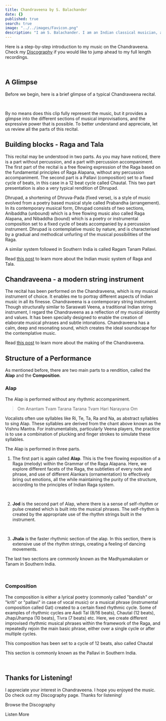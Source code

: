 ```yaml
---
title: Chandraveena by S. Balachander
date: {}
published: true
search: true
image: "../../images/Favicon.png"
description: "I am S. Balachander. I am an Indian classical musician, and a performing artist of Chandraveena. Chandraveena is a contemporary string instrument designed to reflect my musical values and identity. I play the Chandraveena according to the principles of Indian Raga system and philosophy of Maarga Sangeet. Here is a short introduction to Maarga Sangeet, Dhrupad and the Chandraveena. Read on to find out!"
---
```

Here is a step-by-step introduction to my music on the Chandraveena. Check my <a href="/discography/"><inline-button>Discography</inline-button></a> if you would like to jump ahead to my full length recordings.

<br>

## A Glimpse
Before we begin, here is a brief glimpse of a typical Chandraveena recital.

<you-tube videoid="Y5N0BoWIWfM"></you-tube>
<br>

By no means does this clip fully represent the music, but it provides a glimpse into the different sections of musical improvisations, and the expressive power that is possible. To better understand and appreciate, let us review all the parts of this recital.

## Building blocks - Raga and Tala

This recital may be understood in two parts. As you may have noticed, there is a part without percussion, and a part with percussion accompaniment. The first part of the recital is a free flowing expression of the Raga based on the fundamental principles of Raga Alapana, without any percussion accompaniment. The second part is a Pallavi (composition) set to a fixed cycle of beats, in this case in a 12 beat cycle called Chautal. This two part presentation is also a very typical rendition of Dhrupad.

Dhrupad, a shortening of Dhruva-Pada (fixed verse), is a style of music evolved from a poetry based musical style called Prabandha (arrangement). In its contemporary musical form, Dhrupad consists of two sections, Anibaddha (unbound) which is a free flowing music also called Raga Alapana, and Nibaddha (bound) which is a poetry or instrumental composition set to a fixed cycle of beats accompanied by a percussion instrument. Dhrupad is contemplative music by nature, and is characterised by a gradual and methodical unfurling of the musical possibilities of the Raga.

A similar system followed in Southern India is called Ragam Tanam Pallavi.

Read [this post](/blog/history-of-indian-music/) to learn more about the Indian music system of Raga and Tala.

## Chandraveena - a modern string instrument

The recital has been performed on the Chandraveena, which is my musical instrument of choice. It enables me to portray different aspects of Indian music in all its finesse. Chandraveena is a contemporary string instrument. Though structurally similar to Saraswati Veena, a traditional Indian string instrument, I regard the Chandraveena as a reflection of my musical identity and values. It has been specially designed to enable the creation of elaborate musical phrases and subtle intonations. Chandraveena has a calm, deep and resonating sound, which creates the ideal soundscape for the contemplative music.

Read [this post](/blog/making-of-chandraveena/) to learn more about the making of the Chandraveena.

## Structure of a Performance

As mentioned before, there are two main parts to a rendition, called the **Alap** and the **Composition**.

### Alap

The Alap is performed without any rhythmic accompaniment.

>Om Anantam Tvam Tarana Tarana Tvam Hari Narayana Om

Vocalists often use syllables like Ri, Te, Ta, Ra and Na, as abstract syllables to sing Alap. These syllables are derived from the chant above known as the Vishnu Mantra. For instrumentalists, particularly Veena players, the practice is to use a combination of plucking and finger strokes to simulate these syllables.

The Alap is performed in three parts.

1. The first part is again called **Alap**. This is the free flowing exposition of a Raga (melody) within the Grammar of the Raga Alapana. Here, we explore different facets of the Raga, the subtleties of every note and phrase, and use of different Alankars (ornamentation) to effectively bring out emotions, all the while maintaining the purity of the structure, according to the principles of Indian Raga system.

<you-tube videoid="UgfNPN2gnRc"></you-tube>
<br>

2. **Jod** is the second part of Alap, where there is a sense of self-rhythm or pulse created which is built into the musical phrases. The self-rhythm is created by the appropriate use of the rhythm strings built in the instrument.

<you-tube videoid="kbYI_BW83UI"></you-tube>
<br>

3. **Jhala** is the faster rhythmic section of the alap. In this section, there is extensive use of the rhythm strings, creating a feeling of dancing movements.

The last two sections are commonly known as the Madhyamakalam or Tanam in Southern India.

<you-tube videoid="3Jmr_nmSMEg"></you-tube>
<br>

### Composition

The composition is either a lyrical poetry (commonly called "bandish" or "kriti" or "pallavi" in case of vocal music) or a musical phrase (instrumental composition called Gat) created to a certain fixed rhythmic cycle. Some of examples of rhythmic cycles are Aadi Tal (8/16 beats), Chautal (12 beats), Jhap/Jhampa (10 beats), Tivra (7 beats) etc. Here, we create different improvised rhythmic musical phrases within the framework of the Raga, and repeatedly rejoin the main basic phrase, either over a single cycle or after multiple cycles.

This composition has been set to a cycle of 12 beats, also called Chautal

This section is commonly known as the Pallavi in Southern India.

<you-tube videoid="lfmgzTthHC4"></you-tube>
<br>

## Thanks for Listening!

I appreciate your interest in Chandraveena. I hope you enjoyed the music. Do check out my Discography page. Thanks for listening!

<notice-box center=" ">
Browse the Discography

<my-button to="/discography/">Listen More</my-button>

</notice-box>
